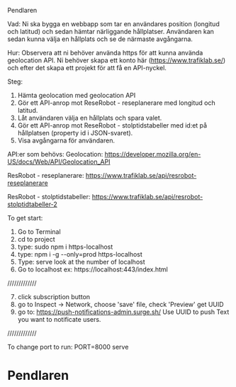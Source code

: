 Pendlaren

Vad:
Ni ska bygga en webbapp som tar en användares position (longitud och latitud) och sedan hämtar närliggande hållplatser. Användaren kan sedan kunna välja en hållplats och se de närmaste avgångarna.

Hur:
Observera att ni behöver använda https för att kunna använda geolocation API. Ni behöver skapa ett konto här (https://www.trafiklab.se/) och efter det skapa ett projekt för att få en API-nyckel.

Steg:

1. Hämta geolocation med geolocation API
2. Gör ett API-anrop mot ReseRobot - reseplanerare med longitud och latitud.
3. Låt användaren välja en hållplats och spara valet.
4. Gör ett API-anrop mot ReseRobot - stolptidstabeller med id:et på hållplatsen (property id i JSON-svaret).
5. Visa avgångarna för användaren.

API:er som behövs:
Geolocation: https://developer.mozilla.org/en-US/docs/Web/API/Geolocation_API

ResRobot - reseplanerare: https://www.trafiklab.se/api/resrobot-reseplanerare

ResRobot - stolptidstabeller: https://www.trafiklab.se/api/resrobot-stolptidtabeller-2

To get start:

1. Go to Terminal
2. cd to project
3. type:
   sudo npm i https-localhost
4. type:
   npm i -g --only=prod https-localhost
5. Type:
   serve
   look at the number of localhost
6. Go to localhost
   ex: https://localhost:443/index.html

/////////////

7. click subscription button
8. go to Inspect -> Network, choose 'save' file, check 'Preview' get UUID
9. go to:
   https://push-notifications-admin.surge.sh/
   Use UUID to push Text you want to notificate users.

/////////////

To change port to run:
PORT=8000 serve
# Pendlaren
